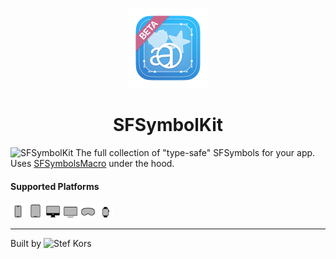 
<p align="center">
  <img src="AppIconBeta/AppIcon-512.png" height="128">
  <h1 align="center">SFSymbolKit</h1>
</p>

![SFSymbolKit](https://github.com/StefKors/SFSymbolKit) The full collection of "type-safe" SFSymbols for your app. Uses [SFSymbolsMacro](https://github.com/lukepistrol/SFSymbolsMacro) under the hood.

#### Supported Platforms
<p align="left">
  <picture>
    <source media="(prefers-color-scheme: dark)" srcset="Images/icon-ios-f-i.svg">
    <source media="(prefers-color-scheme: light)" srcset="Images/icon-ios-f.svg">
    <img alt="ios inactive" src="Images/icon-ios-f.svg" height="24">
  </picture>

  <picture>
    <source media="(prefers-color-scheme: dark)" srcset="Images/icon-ipados-f-i.svg">
    <source media="(prefers-color-scheme: light)" srcset="Images/icon-ipados-f.svg">
    <img alt="ipados inactive" src="Images/icon-ipados-f.svg" height="24">
  </picture>
  
  <picture>
    <source media="(prefers-color-scheme: dark)" srcset="Images/icon-macos-f-i.svg">
    <source media="(prefers-color-scheme: light)" srcset="Images/icon-macos-f.svg">
    <img alt="macos inactive" src="Images/icon-macos-f.svg" height="24">
  </picture>

  <picture>
    <source media="(prefers-color-scheme: dark)" srcset="Images/icon-tvos-f-i.svg">
    <source media="(prefers-color-scheme: light)" srcset="Images/icon-tvos-f.svg">
    <img alt="tvos inactive" src="Images/icon-tvos-f.svg" height="24">
  </picture>

  <picture>
    <source media="(prefers-color-scheme: dark)" srcset="Images/icon-visionos-f-i.svg">
    <source media="(prefers-color-scheme: light)" srcset="Images/icon-visionos-f.svg">
    <img alt="visionos inactive" src="Images/icon-visionos-f.svg" height="24">
  </picture>

  <picture>
    <source media="(prefers-color-scheme: dark)" srcset="Images/icon-watchos-f-i.svg">
    <source media="(prefers-color-scheme: light)" srcset="Images/icon-watchos-f.svg">
    <img alt="watchos inactive" src="Images/icon-watchos-f.svg" height="24">
  </picture>

</p>



-------


Built by ![Stef Kors](https://stefkors.com)
